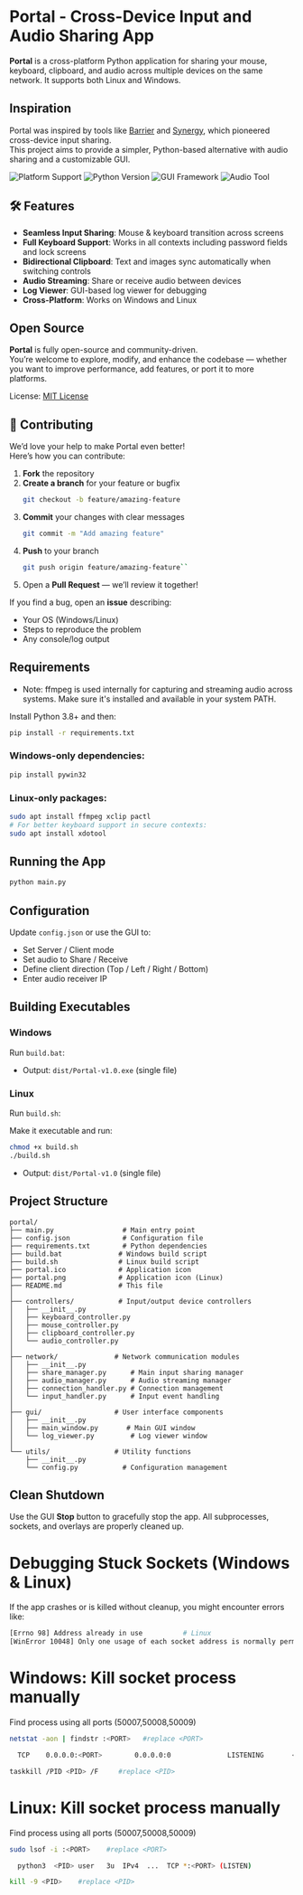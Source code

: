#  Portal - Cross-Device Input and Audio Sharing App

**Portal** is a cross-platform Python application for sharing your mouse, keyboard, clipboard, and audio across multiple devices on the same network. It supports both Linux and Windows.

##  Inspiration

Portal was inspired by tools like [Barrier](https://github.com/debauchee/barrier) and [Synergy](https://symless.com/synergy), which pioneered cross-device input sharing.  
This project aims to provide a simpler, Python-based alternative with audio sharing and a customizable GUI.

![Platform Support](https://img.shields.io/badge/Platform-Linux%20%7C%20Windows-blue)
![Python Version](https://img.shields.io/badge/Python-3.8%2B-green)
![GUI Framework](https://img.shields.io/badge/GUI-Tkinter%20%7C%20PyQt5-orange)
![Audio Tool](https://img.shields.io/badge/Audio-FFmpeg-red)

## 🛠 Features

- **Seamless Input Sharing**: Mouse & keyboard transition across screens
- **Full Keyboard Support**: Works in all contexts including password fields and lock screens
- **Bidirectional Clipboard**: Text and images sync automatically when switching controls
- **Audio Streaming**: Share or receive audio between devices
- **Log Viewer**: GUI-based log viewer for debugging
- **Cross-Platform**: Works on Windows and Linux

## Open Source

**Portal** is fully open-source and community-driven.  
You’re welcome to explore, modify, and enhance the codebase — whether you want to improve performance, add features, or port it to more platforms.

License: [MIT License](LICENSE)

## 🤝 Contributing

We’d love your help to make Portal even better!  
Here’s how you can contribute:

1. **Fork** the repository  
2. **Create a branch** for your feature or bugfix  
   ```bash
   git checkout -b feature/amazing-feature
   ```
3. **Commit** your changes with clear messages
    ```bash
    git commit -m "Add amazing feature"
    ```
4. **Push** to your branch
    ```bash
    git push origin feature/amazing-feature``
    ```
5. Open a **Pull Request** — we’ll review it together!

If you find a bug, open an **issue** describing:
- Your OS (Windows/Linux)
- Steps to reproduce the problem
- Any console/log output


##  Requirements

  -  Note: ffmpeg is used internally for capturing and streaming audio across systems. Make sure it's installed and available in your system PATH.

Install Python 3.8+ and then:

```bash
pip install -r requirements.txt
```

### Windows-only dependencies:

```bash
pip install pywin32
```

### Linux-only packages:

```bash
sudo apt install ffmpeg xclip pactl
# For better keyboard support in secure contexts:
sudo apt install xdotool
```

##  Running the App

```bash
python main.py
```

##  Configuration

Update `config.json` or use the GUI to:
- Set Server / Client mode  
- Set audio to Share / Receive  
- Define client direction (Top / Left / Right / Bottom)  
- Enter audio receiver IP

##  Building Executables

###  Windows

Run `build.bat`:

- Output: `dist/Portal-v1.0.exe` (single file)

###  Linux

Run `build.sh`:

Make it executable and run:

```bash
chmod +x build.sh
./build.sh
```

- Output: `dist/Portal-v1.0` (single file)

##  Project Structure

```
portal/
├── main.py                 # Main entry point
├── config.json             # Configuration file
├── requirements.txt        # Python dependencies
├── build.bat              # Windows build script
├── build.sh               # Linux build script
├── portal.ico             # Application icon
├── portal.png             # Application icon (Linux)
├── README.md              # This file
│
├── controllers/           # Input/output device controllers
│   ├── __init__.py
│   ├── keyboard_controller.py
│   ├── mouse_controller.py
│   ├── clipboard_controller.py
│   └── audio_controller.py
│
├── network/              # Network communication modules
│   ├── __init__.py
│   ├── share_manager.py      # Main input sharing manager
│   ├── audio_manager.py      # Audio streaming manager
│   ├── connection_handler.py # Connection management
│   └── input_handler.py      # Input event handling
│
├── gui/                  # User interface components
│   ├── __init__.py
│   ├── main_window.py       # Main GUI window
│   └── log_viewer.py         # Log viewer window
│
└── utils/                # Utility functions
    ├── __init__.py
    └── config.py           # Configuration management
```

##  Clean Shutdown

Use the GUI **Stop** button to gracefully stop the app. All subprocesses, sockets, and overlays are properly cleaned up.

# Debugging Stuck Sockets (Windows & Linux)
If the app crashes or is killed without cleanup, you might encounter errors like:

```bash
[Errno 98] Address already in use          # Linux
[WinError 10048] Only one usage of each socket address is normally permitted  # Windows
```

# Windows: Kill socket process manually
 Find process using all ports (50007,50008,50009)

```bash
netstat -aon | findstr :<PORT>   #replace <PORT>

  TCP    0.0.0.0:<PORT>        0.0.0.0:0              LISTENING       <PID>

taskkill /PID <PID> /F     #replace <PID> 
```

# Linux: Kill socket process manually
 Find process using all ports (50007,50008,50009)

```bash
sudo lsof -i :<PORT>    #replace <PORT>

  python3  <PID> user   3u  IPv4  ...  TCP *:<PORT> (LISTEN)

kill -9 <PID>    #replace <PID> 
```